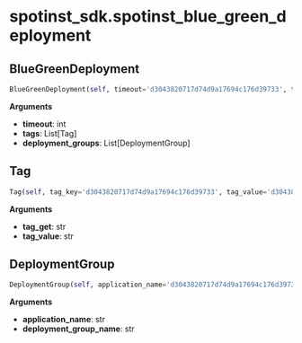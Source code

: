 <h1 id="spotinst_sdk.spotinst_blue_green_deployment">spotinst_sdk.spotinst_blue_green_deployment</h1>


<h2 id="spotinst_sdk.spotinst_blue_green_deployment.BlueGreenDeployment">BlueGreenDeployment</h2>

```python
BlueGreenDeployment(self, timeout='d3043820717d74d9a17694c176d39733', tags='d3043820717d74d9a17694c176d39733', deployment_groups='d3043820717d74d9a17694c176d39733')
```

__Arguments__

- __timeout__: int
- __tags__: List[Tag]
- __deployment_groups__: List[DeploymentGroup]

<h2 id="spotinst_sdk.spotinst_blue_green_deployment.Tag">Tag</h2>

```python
Tag(self, tag_key='d3043820717d74d9a17694c176d39733', tag_value='d3043820717d74d9a17694c176d39733')
```

__Arguments__

- __tag_get__: str
- __tag_value__: str

<h2 id="spotinst_sdk.spotinst_blue_green_deployment.DeploymentGroup">DeploymentGroup</h2>

```python
DeploymentGroup(self, application_name='d3043820717d74d9a17694c176d39733', deployment_group_name='d3043820717d74d9a17694c176d39733')
```

__Arguments__

- __application_name__: str
- __deployment_group_name__: str

